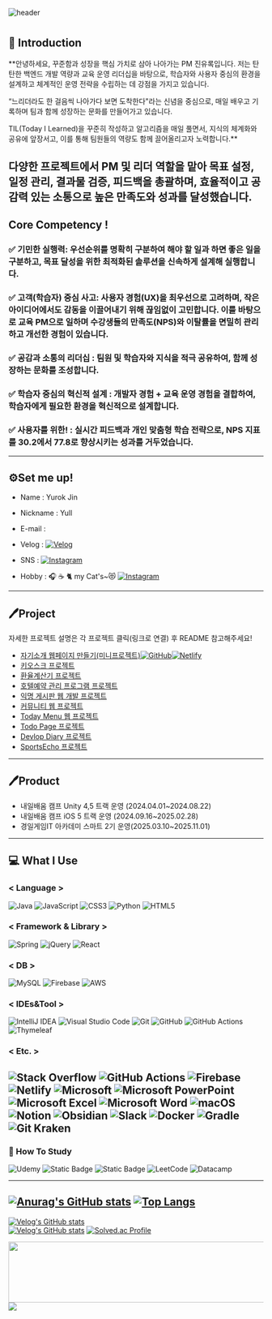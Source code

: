 ![header](https://capsule-render.vercel.app/api?type=waving&color=random&height=250&section=header&text=Yull's%20Record&fontSize=100&animation=fadeIn)


#
## 🌠 Introduction
**안녕하세요, 꾸준함과 성장을 핵심 가치로 삼아 나아가는 PM 진유록입니다.
저는 탄탄한 백엔드 개발 역량과 교육 운영 리더십을 바탕으로, 학습자와 사용자 중심의 환경을 설계하고 체계적인 운영 전략을 수립하는 데 강점을 가지고 있습니다.

“느리더라도 한 걸음씩 나아가다 보면 도착한다"라는 신념을 중심으로, 매일 배우고 기록하며 팀과 함께 성장하는 문화를 만들어가고 있습니다.

TIL(Today I Learned)을 꾸준히 작성하고 알고리즘을 매일 풀면서, 지식의 체계화와 공유에 앞장서고, 이를 통해 팀원들의 역량도 함께 끌어올리고자 노력합니다.**

**다양한 프로젝트에서 PM 및 리더 역할을 맡아 목표 설정, 일정 관리, 결과물 검증, 피드백을 총괄하며, 효율적이고 공감력 있는 소통으로 높은 만족도와 성과를 달성했습니다.**
---

## Core Competency !

### ✅ 기민한 실행력: 우선순위를 명확히 구분하여 해야 할 일과 하면 좋은 일을 구분하고, 목표 달성을 위한 최적화된 솔루션을 신속하게 설계해 실행합니다.

### ✅ 고객(학습자) 중심 사고: 사용자 경험(UX)을 최우선으로 고려하며, 작은 아이디어에서도 감동을 이끌어내기 위해 끊임없이 고민합니다. 이를 바탕으로 교육 PM으로 일하며 수강생들의 만족도(NPS)와 이탈률을 면밀히 관리하고 개선한 경험이 있습니다.

### ✅ 공감과 소통의 리더십 : 팀원 및 학습자와 지식을 적극 공유하여, 함께 성장하는 문화를 조성합니다.

### ✅ 학습자 중심의 혁신적 설계 : 개발자 경험 + 교육 운영 경험을 결합하여, 학습자에게 필요한 환경을 혁신적으로 설계합니다.

### ✅ 사용자를 위한! : 실시간 피드백과 개인 맞춤형 학습 전략으로, NPS 지표를 30.2에서 77.8로 향상시키는 성과를 거두었습니다.

---
## ⚙️Set me up! 
- Name : Yurok Jin

- Nickname : Yull

- E-mail :

- Velog :   <a href=“https://velog.io/@jinyr1128”>[![Velog](https://img.shields.io/badge/Velog-3DDC84?style=flat-square&logoBlogger&logoColor=white)](https://velog.io/@jinyr1128)
  </a>

- SNS :   <a href ="https://www.instagram.com/yulgiii_1128_/">![Instagram](https://img.shields.io/badge/Instagram-%23E4405F.svg?style=for-the-badge&logo=Instagram&logoColor=white) </a>

- Hobby : 🎧 ☕️ 🐈 my Cat's~😻 <a href ="https://instagram.com/zip4.4cats?igshid=MTNiYzNiMzkwZA%3D%3D&utm_source=qr">![Instagram](https://img.shields.io/badge/Instagram-%23E4405F.svg?style=for-the-badge&logo=Instagram&logoColor=white) </a>

---
## 🖊️Project 
자세한 프로젝트 설명은 각 프로젝트 클릭(링크로 연결) 후 README 참고해주세요!

- <a href="https://clproject.netlify.app">자기소개 웹페이지 만들기(미니프로젝트)</a><a href="https://github.com/jinyr1128/CLProject">![GitHub](https://img.shields.io/badge/github-%23121011.svg?style=for-the-badge&logo=github&logoColor=white)</a><a href="https://clproject.netlify.app">![Netlify](https://img.shields.io/badge/netlify-%23000000.svg?style=for-the-badge&logo=netlify&logoColor=#00C7B7)</a>
- <a href="https://github.com/jinyr1128/kioskPJ">키오스크 프로젝트</a>
- <a href="https://github.com/jinyr1128/CCProject">환율계산기 프로젝트</a> 
- <a href="https://github.com/jinyr1128/HRSProject">호텔예약 관리 프로그램 프로젝트</a>
- <a href="https://github.com/jinyr1128/AMBProject">익명 게시판 웹 개발 프로젝트</a>
- <a href="https://github.com/jinyr1128/PPProject">커뮤니티 웹 프로젝트</a>
- <a href="https://github.com/jinyr1128/TMProjcet">Today Menu 웹 프로젝트</a>
- <a href="https://github.com/jinyr1128/TodoBlog">Todo Page 프로젝트</a>
- <a href="https://github.com/jinyr1128/DDProject">Devlop Diary 프로젝트</a>
- <a href="https://github.com/orgs/SportsEcho/repositories">SportsEcho 프로젝트</a>
---
## 🖊️Product
- 내일배움 캠프 Unity 4,5 트랙 운영 (2024.04.01~2024.08.22)
- 내일배움 캠프 iOS 5 트랙 운영 (2024.09.16~2025.02.28)
- 경일게임IT 아카데미 스마트 2기 운영(2025.03.10~2025.11.01)
---
 ## 💻 What I Use

### < Language >
![Java](https://img.shields.io/badge/java-%23ED8B00.svg?style=for-the-badge&logo=openjdk&logoColor=white)
![JavaScript](https://img.shields.io/badge/javascript-%23323330.svg?style=for-the-badge&logo=javascript&logoColor=%23F7DF1E)
![CSS3](https://img.shields.io/badge/css3-%231572B6.svg?style=for-the-badge&logo=css3&logoColor=white)
![Python](https://img.shields.io/badge/python-3670A0?style=for-the-badge&logo=python&logoColor=ffdd54)
![HTML5](https://img.shields.io/badge/html5-%23E34F26.svg?style=for-the-badge&logo=html5&logoColor=white)


### < Framework & Library >

![Spring](https://img.shields.io/badge/spring-%236DB33F.svg?style=for-the-badge&logo=spring&logoColor=white)
![jQuery](https://img.shields.io/badge/jquery-%230769AD.svg?style=for-the-badge&logo=jquery&logoColor=white)
![React](https://img.shields.io/badge/react-%2320232a.svg?style=for-the-badge&logo=react&logoColor=%2361DAFB)

### < DB >
![MySQL](https://img.shields.io/badge/mysql-%2300f.svg?style=for-the-badge&logo=mysql&logoColor=white)
![Firebase](https://img.shields.io/badge/Firebase-039BE5?style=for-the-badge&logo=Firebase&logoColor=white)
![AWS](https://img.shields.io/badge/AWS-%23FF9900.svg?style=for-the-badge&logo=amazon-aws&logoColor=white)


### < IDEs&Tool >

![IntelliJ IDEA](https://img.shields.io/badge/IntelliJIDEA-000000.svg?style=for-the-badge&logo=intellij-idea&logoColor=white)
![Visual Studio Code](https://img.shields.io/badge/Visual%20Studio%20Code-0078d7.svg?style=for-the-badge&logo=visual-studio-code&logoColor=white)
![Git](https://img.shields.io/badge/git-%23F05033.svg?style=for-the-badge&logo=git&logoColor=white)
![GitHub](https://img.shields.io/badge/github-%23121011.svg?style=for-the-badge&logo=github&logoColor=white)
![GitHub Actions](https://img.shields.io/badge/github%20actions-%232671E5.svg?style=for-the-badge&logo=githubactions&logoColor=white)
![Thymeleaf](https://img.shields.io/badge/Thymeleaf-%23005C0F.svg?style=for-the-badge&logo=Thymeleaf&logoColor=white)



### < Etc. >
![Stack Overflow](https://img.shields.io/badge/-Stackoverflow-FE7A16?style=for-the-badge&logo=stack-overflow&logoColor=white)
![GitHub Actions](https://img.shields.io/badge/github%20actions-%232671E5.svg?style=for-the-badge&logo=githubactions&logoColor=white)
![Firebase](https://img.shields.io/badge/firebase-%23039BE5.svg?style=for-the-badge&logo=firebase)
![Netlify](https://img.shields.io/badge/netlify-%23000000.svg?style=for-the-badge&logo=netlify&logoColor=#00C7B7)
![Microsoft](https://img.shields.io/badge/Microsoft-0078D4?style=for-the-badge&logo=microsoft&logoColor=white)
![Microsoft PowerPoint](https://img.shields.io/badge/Microsoft_PowerPoint-B7472A?style=for-the-badge&logo=microsoft-powerpoint&logoColor=white)
![Microsoft Excel](https://img.shields.io/badge/Microsoft_Excel-217346?style=for-the-badge&logo=microsoft-excel&logoColor=white)
![Microsoft Word](https://img.shields.io/badge/Microsoft_Word-2B579A?style=for-the-badge&logo=microsoft-word&logoColor=white)
![macOS](https://img.shields.io/badge/mac%20os-000000?style=for-the-badge&logo=macos&logoColor=F0F0F0)
![Notion](https://img.shields.io/badge/Notion-%23000000.svg?style=for-the-badge&logo=notion&logoColor=white)
![Obsidian](https://img.shields.io/badge/Obsidian-%23483699.svg?style=for-the-badge&logo=obsidian&logoColor=white)
![Slack](https://img.shields.io/badge/Slack-4A154B?style=for-the-badge&logo=slack&logoColor=white)
![Docker](https://img.shields.io/badge/docker-%230db7ed.svg?style=for-the-badge&logo=docker&logoColor=white)
![Gradle](https://img.shields.io/badge/Gradle-02303A.svg?style=for-the-badge&logo=Gradle&logoColor=white)
![Git Kraken](https://img.shields.io/badge/GitKraken-black?style=for-the-badge&logo=GitKraken&logoColor=white)
---
### 📖 How To Study

![Udemy](https://img.shields.io/badge/Udemy-A435F0?style=for-the-badge&logo=Udemy&logoColor=white)
![Static Badge](https://img.shields.io/badge/%EB%82%B4%EC%9D%BC%EB%B0%B0%EC%9D%BC%EC%BA%A0%ED%94%84-BE3939?style=flat-square&logo=thespritersresource)
![Static Badge](https://img.shields.io/badge/Inflearn-199900?style=flat-square&logo=leaflet)
![LeetCode](https://img.shields.io/badge/LeetCode-000000?style=for-the-badge&logo=LeetCode&logoColor=#d16c06)
![Datacamp](https://img.shields.io/badge/Datacamp-05192D?style=for-the-badge&logo=datacamp&logoColor=03E860)




---


[![Anurag's GitHub stats](https://github-readme-stats.vercel.app/api?username=jinyr1128&theme=dark&show_icons=true)](https://github.com/jinyr1128/github-readme-stats)
[![Top Langs](https://github-readme-stats.vercel.app/api/top-langs/?username=jinyr1128&layout=compact)](https://github.com/jinyr1128/github-readme-stats)
---
 [![Velog's GitHub stats](https://velog-readme-stats.vercel.app/api/badge?name=jinyr1128)](https://velog.io/@jinyr1128)<br>
 [![Velog's GitHub stats](https://velog-readme-stats.vercel.app/api?name=jinyr1128)](https://velog.io/@jinyr1128/series/%EA%B0%9C%EB%B0%9C%EC%9E%90%EB%A1%9C%EC%9D%98-%EC%B7%A8%EC%97%85%EC%9D%84-%EC%A4%80%EB%B9%84%ED%95%98%EB%A9%B0)
[![Solved.ac Profile](http://mazassumnida.wtf/api/v2/generate_badge?boj=jinyr1128)](https://solved.ac/jinyr1128/)

<a href="https://github.com/devxb/gitanimals">
  <img
    src="https://render.gitanimals.org/lines/jinyr1128?pet-id=632554957187937292"
    width="600"
    height="120"
  />
</a>

<a href="https://github.com/devxb/gitanimals">
  <img src="https://render.gitanimals.org/farms/{jinyr1128}"/>
</a>
  
